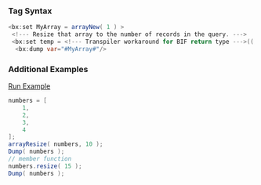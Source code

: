 ### Tag Syntax




```java
<bx:set MyArray = arrayNew( 1 ) > 
 <!--- Resize that array to the number of records in the query. ---> 
 <bx:set temp = <!--- Transpiler workaround for BIF return type --->(( <bx:argument>, <bx:argument> ) => <bx:set arrayResize( arg1, arg2 ) ><bx:return true>)( MyArray, 8 ) > 
  <bx:dump var="#MyArray#"/>  
```


### Additional Examples

<a href="https://try.boxlang.io/?code=eJzLK81NSi0qVrBViFbg4jTU4eI0AmJjIDbhirXmSiwqSqwMSi3OrErVUMiDqNVRMDRQ0LTmcinNLYALggT09RVyU0E8hbTSvOSSzPw8LqisXhHUCENTrDoB9AgnmQ%3D%3D" target="_blank">Run Example</a>

```java
numbers = [ 
	1,
	2,
	3,
	4
];
arrayResize( numbers, 10 );
Dump( numbers );
// member function
numbers.resize( 15 );
Dump( numbers );

```


